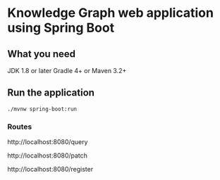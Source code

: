 # Knowledge Graph web application using Spring Boot

## What you need
 JDK 1.8 or later
 Gradle 4+ or Maven 3.2+

## Run the application
```./mvnw spring-boot:run```

### Routes
http://localhost:8080/query

http://localhost:8080/patch

http://localhost:8080/register